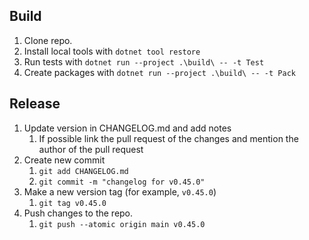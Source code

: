 ## Build

1. Clone repo.
2. Install local tools with `dotnet tool restore`
3. Run tests with `dotnet run --project .\build\ -- -t Test`
4. Create packages with `dotnet run --project .\build\ -- -t Pack`

## Release

1. Update version in CHANGELOG.md and add notes
    1. If possible link the pull request of the changes and mention the author of the pull request
2. Create new commit
    1. `git add CHANGELOG.md`
    1. `git commit -m "changelog for v0.45.0"`
3. Make a new version tag (for example, `v0.45.0`)
    1. `git tag v0.45.0`
4. Push changes to the repo.
    1. `git push --atomic origin main v0.45.0`
